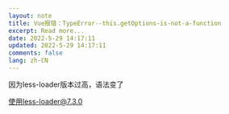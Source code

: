 ```yaml
---
layout: note
title: Vue报错：TypeError--this.getOptions-is-not-a-function
excerpt: Read more...
date: 2022-5-29 14:17:11
updated: 2022-5-29 14:17:11
comments: false
lang: zh-CN
---
```


因为less-loader版本过高，语法变了

使用less-loader@7.3.0
  